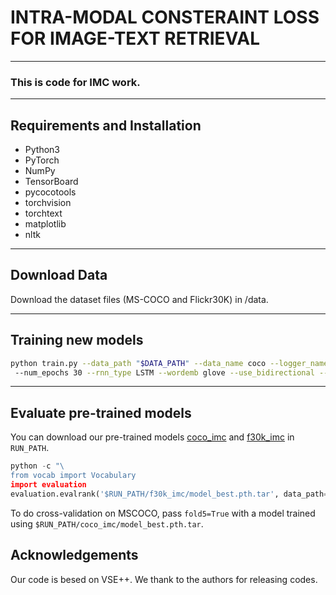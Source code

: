 # INTRA-MODAL CONSTERAINT LOSS FOR IMAGE-TEXT RETRIEVAL
---
### This is code for IMC work.
---
## Requirements and Installation

* Python3
* PyTorch
* NumPy 
* TensorBoard
* pycocotools
* torchvision
* torchtext
* matplotlib
* nltk
---

## Download Data

Download the dataset files (MS-COCO and Flickr30K) in /data.

---
## Training new models
```bash
python train.py --data_path "$DATA_PATH" --data_name coco --logger_name runs/coco_imc --max_violation
 --num_epochs 30 --rnn_type LSTM --wordemb glove --use_bidirectional --cnn_type resnet152 --use_restval --il_measure l1 
```
---

## Evaluate pre-trained models
You can download our pre-trained models [coco_imc](https://drive.google.com/drive/folders/19m3E0DDYuEXV_C1quRGw0J2Kf_uqpdn2?usp=sharing) and [f30k_imc](https://drive.google.com/drive/folders/1vLWQNV1pzkHa06CfQbbrLp5SjjKkLlve?usp=sharing) in `RUN_PATH`.

```python
python -c "\
from vocab import Vocabulary
import evaluation
evaluation.evalrank('$RUN_PATH/f30k_imc/model_best.pth.tar', data_path='$DATA_PATH', split='test')"
```
To do cross-validation on MSCOCO, pass `fold5=True` with a model trained using 
`$RUN_PATH/coco_imc/model_best.pth.tar`.

## Acknowledgements
Our code is besed on VSE++. We thank to the authors for releasing codes.
